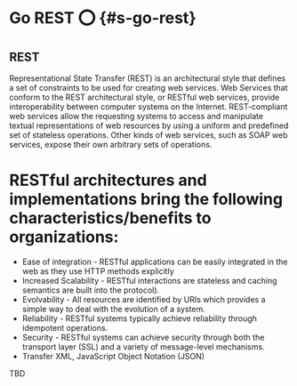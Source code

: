 # Go REST :o: {#s-go-rest}

## REST

Representational State Transfer (REST) is an architectural style that defines a set of constraints to be used for creating web services. Web Services that conform to the REST architectural style, or RESTful web services, provide interoperability between computer systems on the Internet. REST-compliant web services allow the requesting systems to access and manipulate textual representations of web resources by using a uniform and predefined set of stateless operations. Other kinds of web services, such as SOAP web services, expose their own arbitrary sets of operations.

# RESTful architectures and implementations bring the following characteristics/benefits to organizations:

* Ease of integration - RESTful applications can be easily integrated in the web as they use HTTP methods explicitly
* Increased Scalability - RESTful interactions are stateless and caching semantics are built into the protocol). 
* Evolvability - All resources are identified by URIs which provides a simple way to deal with the evolution of a system. 
* Reliability - RESTful systems typically achieve reliability through idempotent operations.
* Security - RESTful systems can achieve security through both the transport layer (SSL) and a variety of message-level mechanisms.
* Transfer XML, JavaScript Object Notation (JSON)


TBD

